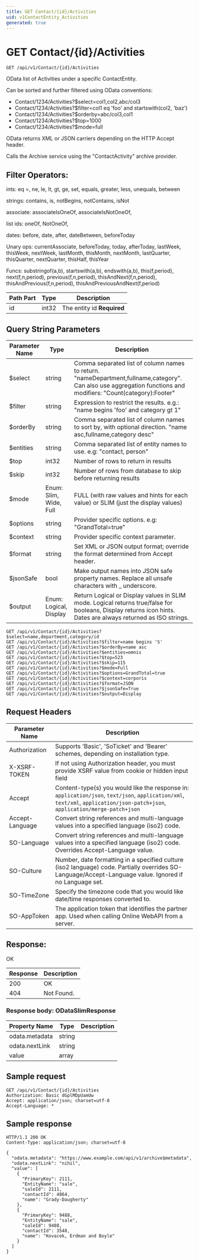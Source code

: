 ```yaml
---
title: GET Contact/{id}/Activities
uid: v1ContactEntity_Activities
generated: true
---
```


# GET Contact/{id}/Activities

```http
GET /api/v1/Contact/{id}/Activities
```

OData list of Activities under a specific ContactEntity.


Can be sorted and further filtered using OData conventions:

* Contact/1234/Activities?$select=col1,col2,abc/col3
* Contact/1234/Activities?$filter=col1 eq 'foo' and startswith(col2, 'baz')
* Contact/1234/Activities?$orderby=abc/col3,col1
* Contact/1234/Activities?$top=1000
* Contact/1234/Activities?$mode=full


OData returns XML or JSON carriers depending on the HTTP Accept header.


Calls the Archive service using the "ContactActivity" archive provider.


## Filter Operators: ##

ints: eq =, ne, le, lt, gt, ge, set, equals, greater, less, unequals, between

strings: contains, is, notBegins, notContains, isNot

associate: associateIsOneOf, associateIsNotOneOf,  

list ids: oneOf, NotOneOf, 

dates: before, date, after, dateBetween, beforeToday

Unary ops: currentAssociate, beforeToday, today, afterToday, lastWeek, thisWeek, nextWeek, lastMonth, thisMonth, nextMonth, lastQuarter, thisQuarter, nextQuarter, thisHalf, thisYear

Funcs: substringof(a,b), startswith(a,b), endswith(a,b), this(f,period), next(f,n,period), previous(f,n,period), thisAndNext(f,n,period), thisAndPrevious(f,n,period), thisAndPreviousAndNext(f,period)





| Path Part | Type | Description |
|-----------|------|-------------|
| id | int32 | The entity id **Required** |


## Query String Parameters

| Parameter Name | Type |  Description |
|----------------|------|--------------|
| $select | string |  Comma separated list of column names to return. "nameDepartment,fullname,category". Can also use aggregation functions and modifiers: "Count(category):Footer" |
| $filter | string |  Expression to restrict the results. e.g.: "name begins 'foo' and category gt 1" |
| $orderBy | string |  Comma separated list of column names to sort by, with optional direction. "name asc,fullname,category desc" |
| $entities | string |  Comma separated list of entity names to use. e.g: "contact, person" |
| $top | int32 |  Number of rows to return in results |
| $skip | int32 |  Number of rows from database to skip before returning results |
| $mode | Enum: Slim, Wide, Full |  FULL (with raw values and hints for each value) or SLIM (just the display values) |
| $options | string |  Provider specific options. e.g: "GrandTotal=true" |
| $context | string |  Provider specific context parameter. |
| $format | string |  Set XML or JSON output format; override the format determined from Accept header. |
| $jsonSafe | bool |  Make output names into JSON safe property names. Replace all unsafe characters with _ underscore. |
| $output | Enum: Logical, Display |  Return Logical or Display values in SLIM mode. Logical returns true/false for booleans, Display returns icon hints. Dates are always returned as ISO strings. |

```http
GET /api/v1/Contact/{id}/Activities?$select=name,department,category/id
GET /api/v1/Contact/{id}/Activities?$filter=name begins 'S'
GET /api/v1/Contact/{id}/Activities?$orderBy=name asc
GET /api/v1/Contact/{id}/Activities?$entities=omnis
GET /api/v1/Contact/{id}/Activities?$top=523
GET /api/v1/Contact/{id}/Activities?$skip=115
GET /api/v1/Contact/{id}/Activities?$mode=Full
GET /api/v1/Contact/{id}/Activities?$options=GrandTotal=true
GET /api/v1/Contact/{id}/Activities?$context=corporis
GET /api/v1/Contact/{id}/Activities?$format=JSON
GET /api/v1/Contact/{id}/Activities?$jsonSafe=True
GET /api/v1/Contact/{id}/Activities?$output=Display
```


## Request Headers

| Parameter Name | Description |
|----------------|-------------|
| Authorization  | Supports 'Basic', 'SoTicket' and 'Bearer' schemes, depending on installation type. |
| X-XSRF-TOKEN   | If not using Authorization header, you must provide XSRF value from cookie or hidden input field |
| Accept         | Content-type(s) you would like the response in: `application/json`, `text/json`, `application/xml`, `text/xml`, `application/json-patch+json`, `application/merge-patch+json` |
| Accept-Language | Convert string references and multi-language values into a specified language (iso2) code. |
| SO-Language | Convert string references and multi-language values into a specified language (iso2) code. Overrides Accept-Language value. |
| SO-Culture | Number, date formatting in a specified culture (iso2 language) code. Partially overrides SO-Language/Accept-Language value. Ignored if no Language set. |
| SO-TimeZone | Specify the timezone code that you would like date/time responses converted to. |
| SO-AppToken | The application token that identifies the partner app. Used when calling Online WebAPI from a server. |


## Response:

OK

| Response | Description |
|----------------|-------------|
| 200 | OK |
| 404 | Not Found. |

### Response body: ODataSlimResponse

| Property Name | Type |  Description |
|----------------|------|--------------|
| odata.metadata | string |  |
| odata.nextLink | string |  |
| value | array |  |

## Sample request

```http!
GET /api/v1/Contact/{id}/Activities
Authorization: Basic dGplMDpUamUw
Accept: application/json; charset=utf-8
Accept-Language: *
```

## Sample response

```http_
HTTP/1.1 200 OK
Content-Type: application/json; charset=utf-8

{
  "odata.metadata": "https://www.example.com/api/v1/archive$metadata",
  "odata.nextLink": "nihil",
  "value": [
    {
      "PrimaryKey": 2111,
      "EntityName": "sale",
      "saleId": 2111,
      "contactId": 4864,
      "name": "Grady-Daugherty"
    },
    {
      "PrimaryKey": 9488,
      "EntityName": "sale",
      "saleId": 9488,
      "contactId": 3548,
      "name": "Kovacek, Erdman and Boyle"
    }
  ]
}
```